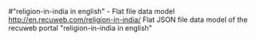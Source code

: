 #"religion-in-india in english" - Flat file data model
http://en.recuweb.com/religion-in-india/
Flat JSON file data model of the recuweb portal "religion-in-india in english"
